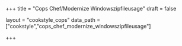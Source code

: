 +++
title = "Cops Chef/Modernize Windowszipfileusage"
draft = false

layout = "cookstyle_cops"
data_path = ["cookstyle","cops_chef_modernize_windowszipfileusage"]

+++

<!-- The content of this page is automatically generated from the
cops_chef_modernize_windowszipfileusage.yml file in github.com/chef/cookstyle/docs-chef-io/data/cookstyle. -->
